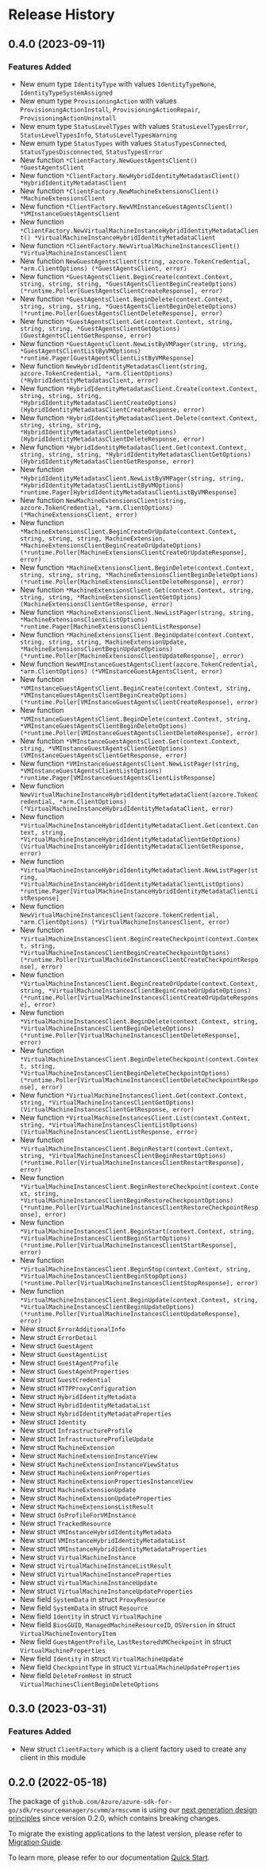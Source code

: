 # Release History

## 0.4.0 (2023-09-11)
### Features Added

- New enum type `IdentityType` with values `IdentityTypeNone`, `IdentityTypeSystemAssigned`
- New enum type `ProvisioningAction` with values `ProvisioningActionInstall`, `ProvisioningActionRepair`, `ProvisioningActionUninstall`
- New enum type `StatusLevelTypes` with values `StatusLevelTypesError`, `StatusLevelTypesInfo`, `StatusLevelTypesWarning`
- New enum type `StatusTypes` with values `StatusTypesConnected`, `StatusTypesDisconnected`, `StatusTypesError`
- New function `*ClientFactory.NewGuestAgentsClient() *GuestAgentsClient`
- New function `*ClientFactory.NewHybridIdentityMetadatasClient() *HybridIdentityMetadatasClient`
- New function `*ClientFactory.NewMachineExtensionsClient() *MachineExtensionsClient`
- New function `*ClientFactory.NewVMInstanceGuestAgentsClient() *VMInstanceGuestAgentsClient`
- New function `*ClientFactory.NewVirtualMachineInstanceHybridIdentityMetadataClient() *VirtualMachineInstanceHybridIdentityMetadataClient`
- New function `*ClientFactory.NewVirtualMachineInstancesClient() *VirtualMachineInstancesClient`
- New function `NewGuestAgentsClient(string, azcore.TokenCredential, *arm.ClientOptions) (*GuestAgentsClient, error)`
- New function `*GuestAgentsClient.BeginCreate(context.Context, string, string, string, *GuestAgentsClientBeginCreateOptions) (*runtime.Poller[GuestAgentsClientCreateResponse], error)`
- New function `*GuestAgentsClient.BeginDelete(context.Context, string, string, string, *GuestAgentsClientBeginDeleteOptions) (*runtime.Poller[GuestAgentsClientDeleteResponse], error)`
- New function `*GuestAgentsClient.Get(context.Context, string, string, string, *GuestAgentsClientGetOptions) (GuestAgentsClientGetResponse, error)`
- New function `*GuestAgentsClient.NewListByVMPager(string, string, *GuestAgentsClientListByVMOptions) *runtime.Pager[GuestAgentsClientListByVMResponse]`
- New function `NewHybridIdentityMetadatasClient(string, azcore.TokenCredential, *arm.ClientOptions) (*HybridIdentityMetadatasClient, error)`
- New function `*HybridIdentityMetadatasClient.Create(context.Context, string, string, string, *HybridIdentityMetadatasClientCreateOptions) (HybridIdentityMetadatasClientCreateResponse, error)`
- New function `*HybridIdentityMetadatasClient.Delete(context.Context, string, string, string, *HybridIdentityMetadatasClientDeleteOptions) (HybridIdentityMetadatasClientDeleteResponse, error)`
- New function `*HybridIdentityMetadatasClient.Get(context.Context, string, string, string, *HybridIdentityMetadatasClientGetOptions) (HybridIdentityMetadatasClientGetResponse, error)`
- New function `*HybridIdentityMetadatasClient.NewListByVMPager(string, string, *HybridIdentityMetadatasClientListByVMOptions) *runtime.Pager[HybridIdentityMetadatasClientListByVMResponse]`
- New function `NewMachineExtensionsClient(string, azcore.TokenCredential, *arm.ClientOptions) (*MachineExtensionsClient, error)`
- New function `*MachineExtensionsClient.BeginCreateOrUpdate(context.Context, string, string, string, MachineExtension, *MachineExtensionsClientBeginCreateOrUpdateOptions) (*runtime.Poller[MachineExtensionsClientCreateOrUpdateResponse], error)`
- New function `*MachineExtensionsClient.BeginDelete(context.Context, string, string, string, *MachineExtensionsClientBeginDeleteOptions) (*runtime.Poller[MachineExtensionsClientDeleteResponse], error)`
- New function `*MachineExtensionsClient.Get(context.Context, string, string, string, *MachineExtensionsClientGetOptions) (MachineExtensionsClientGetResponse, error)`
- New function `*MachineExtensionsClient.NewListPager(string, string, *MachineExtensionsClientListOptions) *runtime.Pager[MachineExtensionsClientListResponse]`
- New function `*MachineExtensionsClient.BeginUpdate(context.Context, string, string, string, MachineExtensionUpdate, *MachineExtensionsClientBeginUpdateOptions) (*runtime.Poller[MachineExtensionsClientUpdateResponse], error)`
- New function `NewVMInstanceGuestAgentsClient(azcore.TokenCredential, *arm.ClientOptions) (*VMInstanceGuestAgentsClient, error)`
- New function `*VMInstanceGuestAgentsClient.BeginCreate(context.Context, string, *VMInstanceGuestAgentsClientBeginCreateOptions) (*runtime.Poller[VMInstanceGuestAgentsClientCreateResponse], error)`
- New function `*VMInstanceGuestAgentsClient.BeginDelete(context.Context, string, *VMInstanceGuestAgentsClientBeginDeleteOptions) (*runtime.Poller[VMInstanceGuestAgentsClientDeleteResponse], error)`
- New function `*VMInstanceGuestAgentsClient.Get(context.Context, string, *VMInstanceGuestAgentsClientGetOptions) (VMInstanceGuestAgentsClientGetResponse, error)`
- New function `*VMInstanceGuestAgentsClient.NewListPager(string, *VMInstanceGuestAgentsClientListOptions) *runtime.Pager[VMInstanceGuestAgentsClientListResponse]`
- New function `NewVirtualMachineInstanceHybridIdentityMetadataClient(azcore.TokenCredential, *arm.ClientOptions) (*VirtualMachineInstanceHybridIdentityMetadataClient, error)`
- New function `*VirtualMachineInstanceHybridIdentityMetadataClient.Get(context.Context, string, *VirtualMachineInstanceHybridIdentityMetadataClientGetOptions) (VirtualMachineInstanceHybridIdentityMetadataClientGetResponse, error)`
- New function `*VirtualMachineInstanceHybridIdentityMetadataClient.NewListPager(string, *VirtualMachineInstanceHybridIdentityMetadataClientListOptions) *runtime.Pager[VirtualMachineInstanceHybridIdentityMetadataClientListResponse]`
- New function `NewVirtualMachineInstancesClient(azcore.TokenCredential, *arm.ClientOptions) (*VirtualMachineInstancesClient, error)`
- New function `*VirtualMachineInstancesClient.BeginCreateCheckpoint(context.Context, string, *VirtualMachineInstancesClientBeginCreateCheckpointOptions) (*runtime.Poller[VirtualMachineInstancesClientCreateCheckpointResponse], error)`
- New function `*VirtualMachineInstancesClient.BeginCreateOrUpdate(context.Context, string, *VirtualMachineInstancesClientBeginCreateOrUpdateOptions) (*runtime.Poller[VirtualMachineInstancesClientCreateOrUpdateResponse], error)`
- New function `*VirtualMachineInstancesClient.BeginDelete(context.Context, string, *VirtualMachineInstancesClientBeginDeleteOptions) (*runtime.Poller[VirtualMachineInstancesClientDeleteResponse], error)`
- New function `*VirtualMachineInstancesClient.BeginDeleteCheckpoint(context.Context, string, *VirtualMachineInstancesClientBeginDeleteCheckpointOptions) (*runtime.Poller[VirtualMachineInstancesClientDeleteCheckpointResponse], error)`
- New function `*VirtualMachineInstancesClient.Get(context.Context, string, *VirtualMachineInstancesClientGetOptions) (VirtualMachineInstancesClientGetResponse, error)`
- New function `*VirtualMachineInstancesClient.List(context.Context, string, *VirtualMachineInstancesClientListOptions) (VirtualMachineInstancesClientListResponse, error)`
- New function `*VirtualMachineInstancesClient.BeginRestart(context.Context, string, *VirtualMachineInstancesClientBeginRestartOptions) (*runtime.Poller[VirtualMachineInstancesClientRestartResponse], error)`
- New function `*VirtualMachineInstancesClient.BeginRestoreCheckpoint(context.Context, string, *VirtualMachineInstancesClientBeginRestoreCheckpointOptions) (*runtime.Poller[VirtualMachineInstancesClientRestoreCheckpointResponse], error)`
- New function `*VirtualMachineInstancesClient.BeginStart(context.Context, string, *VirtualMachineInstancesClientBeginStartOptions) (*runtime.Poller[VirtualMachineInstancesClientStartResponse], error)`
- New function `*VirtualMachineInstancesClient.BeginStop(context.Context, string, *VirtualMachineInstancesClientBeginStopOptions) (*runtime.Poller[VirtualMachineInstancesClientStopResponse], error)`
- New function `*VirtualMachineInstancesClient.BeginUpdate(context.Context, string, *VirtualMachineInstancesClientBeginUpdateOptions) (*runtime.Poller[VirtualMachineInstancesClientUpdateResponse], error)`
- New struct `ErrorAdditionalInfo`
- New struct `ErrorDetail`
- New struct `GuestAgent`
- New struct `GuestAgentList`
- New struct `GuestAgentProfile`
- New struct `GuestAgentProperties`
- New struct `GuestCredential`
- New struct `HTTPProxyConfiguration`
- New struct `HybridIdentityMetadata`
- New struct `HybridIdentityMetadataList`
- New struct `HybridIdentityMetadataProperties`
- New struct `Identity`
- New struct `InfrastructureProfile`
- New struct `InfrastructureProfileUpdate`
- New struct `MachineExtension`
- New struct `MachineExtensionInstanceView`
- New struct `MachineExtensionInstanceViewStatus`
- New struct `MachineExtensionProperties`
- New struct `MachineExtensionPropertiesInstanceView`
- New struct `MachineExtensionUpdate`
- New struct `MachineExtensionUpdateProperties`
- New struct `MachineExtensionsListResult`
- New struct `OsProfileForVMInstance`
- New struct `TrackedResource`
- New struct `VMInstanceHybridIdentityMetadata`
- New struct `VMInstanceHybridIdentityMetadataList`
- New struct `VMInstanceHybridIdentityMetadataProperties`
- New struct `VirtualMachineInstance`
- New struct `VirtualMachineInstanceListResult`
- New struct `VirtualMachineInstanceProperties`
- New struct `VirtualMachineInstanceUpdate`
- New struct `VirtualMachineInstanceUpdateProperties`
- New field `SystemData` in struct `ProxyResource`
- New field `SystemData` in struct `Resource`
- New field `Identity` in struct `VirtualMachine`
- New field `BiosGUID`, `ManagedMachineResourceID`, `OSVersion` in struct `VirtualMachineInventoryItem`
- New field `GuestAgentProfile`, `LastRestoredVMCheckpoint` in struct `VirtualMachineProperties`
- New field `Identity` in struct `VirtualMachineUpdate`
- New field `CheckpointType` in struct `VirtualMachineUpdateProperties`
- New field `DeleteFromHost` in struct `VirtualMachinesClientBeginDeleteOptions`


## 0.3.0 (2023-03-31)
### Features Added

- New struct `ClientFactory` which is a client factory used to create any client in this module


## 0.2.0 (2022-05-18)

The package of `github.com/Azure/azure-sdk-for-go/sdk/resourcemanager/scvmm/armscvmm` is using our [next generation design principles](https://azure.github.io/azure-sdk/general_introduction.html) since version 0.2.0, which contains breaking changes.

To migrate the existing applications to the latest version, please refer to [Migration Guide](https://aka.ms/azsdk/go/mgmt/migration).

To learn more, please refer to our documentation [Quick Start](https://aka.ms/azsdk/go/mgmt).